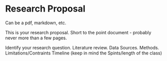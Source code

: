 # Research Proposal

Can be a pdf, markdown, etc.

This is your research proposal. Short to the point document - probably never more than a few pages.

Identify your research question. 
Literature review. 
Data Sources.
Methods.
Limitations/Contraints
Timeline (keep in mind the Spints/length of the class)
